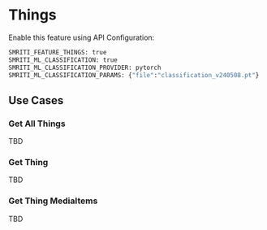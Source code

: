 # Things
Enable this feature using API Configuration:
```bash
SMRITI_FEATURE_THINGS: true
SMRITI_ML_CLASSIFICATION: true
SMRITI_ML_CLASSIFICATION_PROVIDER: pytorch
SMRITI_ML_CLASSIFICATION_PARAMS: {"file":"classification_v240508.pt"}
```

## Use Cases

### Get All Things
TBD

### Get Thing
TBD

### Get Thing MediaItems
TBD